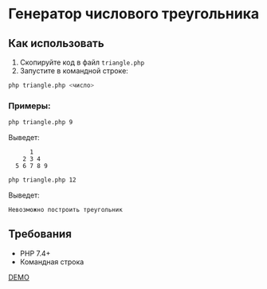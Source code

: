 # Генератор числового треугольника

## Как использовать

1. Скопируйте код в файл `triangle.php`
2. Запустите в командной строке:

```bash
php triangle.php <число>
```

### Примеры:

```bash
php triangle.php 9
```
Выведет:
```
      1
    2 3 4
  5 6 7 8 9
```

```bash
php triangle.php 12
```
Выведет:
```
Невозможно построить треугольник
```

## Требования
- PHP 7.4+
- Командная строка

[DEMO](https://asciinema.org/a/dASEcVj2DAzbc0SHDaZUDMU)
